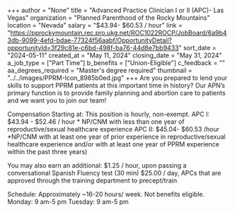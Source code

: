 +++
author = "None"
title = "Advanced Practice Clinician I or II (APC)- Las Vegas"
organization = "Planned Parenthood of the Rocky Mountains"
location = "Nevada"
salary = "$43.94- $60.53 / hour"
link = "https://pprockymountain.rec.pro.ukg.net/ROC1022ROCP/JobBoard/6a9b43db-9099-4efd-bdae-77324f56aabf/OpportunityDetail?opportunityId=3f29c81e-c6bd-498f-ba76-44d8e7bb9433"
sort_date = "2024-05-11"
created_at = "May 11, 2024"
closing_date = "May 31, 2024"
a_job_type = ["Part Time"]
b_benefits = ["Union-Eligible"]
c_feedback = ""
aa_degrees_required = "Master's degree required"
thumbnail = "../../images/PPRM-Icon_8985b0ed.jpg"
+++
Are you prepared to lend your skills to support PPRM patients at this important time in history? Our APN’s primary function is to provide family planning and abortion care to patients and we want you to join our team!


Compensation Starting at:
This position is hourly, non-exempt.
APC I: $43.94 - $52.46 / hour * NP/CNM with less than one year of reproductive/sexual healthcare experience
APC II: $45.04- $60.53 /hour *NP/CNM with at least one year of prior experience in reproductive/sexual healthcare experience and/or with at least one year of PPRM experience within the past three years)


You may also earn an additional:
$1.25 / hour, upon passing a conversational Spanish Fluency test (30 min)
$25.00 / day, APCs that are approved through the training department to precept/train


Schedule: Approximately ~16-20 hours/ week. Not benefits eligible.  
Monday: 9 am-5 pm
Tuesday: 9 am-5 pm